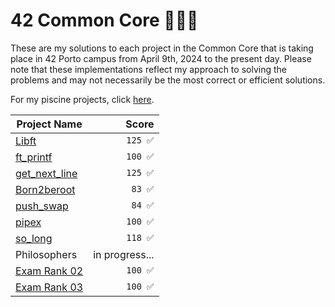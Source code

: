 # 42 Common Core 👨🏻‍💻

These are my solutions to each project in the Common Core that is taking place in 42 Porto campus from April 9th, 2024 to the present day. Please note that these implementations reflect my approach to solving the problems and may not necessarily be the most correct or efficient solutions.

For my piscine projects, click [here](https://github.com/podefteza/42-C-Piscine).

| Project Name             |  Score  |
|-------------------------|--------:|
| [Libft](https://github.com/podefteza/libft)                   | `125 ✅`  |
| [ft_printf](https://github.com/podefteza/ft_printf)              |  `100 ✅`  |
| [get_next_line](https://github.com/podefteza/get_next_line)           |  `125 ✅`  |
| [Born2beroot](https://github.com/podefteza/Born2beRoot)           |  `83 ✅`  |
| [push_swap](https://github.com/podefteza/push_swap) |  `84 ✅`  |
| [pipex](https://github.com/podefteza/pipex) | `100 ✅`  |
| [so_long](https://github.com/podefteza/so_long) | `118 ✅` |
| Philosophers | in progress... |
| [Exam Rank 02](https://github.com/podefteza/exam-rank-02) | `100 ✅` |
| [Exam Rank 03](https://github.com/podefteza/exam-rank-03) | `100 ✅` |

